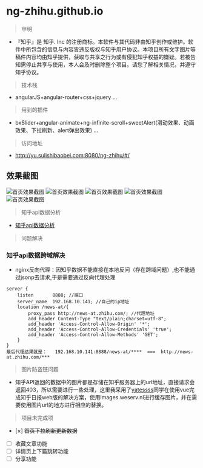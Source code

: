 # ng-zhihu.github.io
> 申明
*   『知乎』是 知乎. Inc 的注册商标。本软件与其代码非由知乎创作或维护。软件中所包含的信息与内容皆违反版权与知乎用户协议。本项目所有文字图片等稿件内容均由知乎提供，获取与共享之行为或有侵犯知乎权益的嫌疑。若被告知需停止共享与使用，本人会及时删除整个项目。请您了解相关情况，并遵守知乎协议。

> 技术栈
*   angularJS+angular-router+css+jquery ...

> 用到的插件
*   bxSlider+angular-animate+ng-infinite-scroll+sweetAlert(滑动效果、动画效果、下拉刷新、alert弹出效果) ...

> 访问地址
*	http://yu.sulishibaobei.com:8080/ng-zhihu/#/

## 效果截图
![首页效果截图](https://github.com/Lc080827/ng-zhihu.github.io/blob/master/images/QQ%E5%9B%BE%E7%89%8720180312105003.png)
![首页效果截图](https://github.com/Lc080827/ng-zhihu.github.io/blob/master/images/daohang_github.png)
![首页效果截图](https://github.com/Lc080827/ng-zhihu.github.io/blob/master/images/list_github.png)
![首页效果截图](https://github.com/Lc080827/ng-zhihu.github.io/blob/master/images/comment_github.png)
![首页效果截图](https://github.com/Lc080827/ng-zhihu.github.io/blob/master/images/commentDetail_github.png)


> 知乎api数据分析
*   [知乎api数据分析](https://github.com/izzyleung/ZhihuDailyPurify/wiki/%E7%9F%A5%E4%B9%8E%E6%97%A5%E6%8A%A5-API-%E5%88%86%E6%9E%90)

> 问题解决
### 知乎api数据跨域解决
*   nginx反向代理：因知乎数据不能直接在本地反问（存在跨域问题）,也不能通过jsonp去请求,于是需要通过反向代理处理
```nginx配置
server {
    listen       8888; //端口
    server_name  192.168.10.141; //自己的ip地址
	location /news-at/{
	    proxy_pass http://news-at.zhihu.com/; //代理地址
	    add_header Content-Type "text/plain;charset=utf-8";
	    add_header 'Access-Control-Allow-Origin' '*';
	    add_header 'Access-Control-Allow-Credentials' 'true';
	    add_header 'Access-Control-Allow-Methods' 'GET';
	}
}
最后代理结果就是：   192.168.10.141:8888/news-at/****  ===  http://news-at.zhihu.com/***
```

> 图片防盗链问题
*   知乎API返回的数据中的图片都是存储在知乎服务器上的url地址，直接请求会返回403，所以需要进行一些处理，这里我采用了[yatessss](http://www.yatessss.com/2016/07/08/%E4%BD%BF%E7%94%A8vue%E5%AE%8C%E6%88%90%E7%9F%A5%E4%B9%8E%E6%97%A5%E6%8A%A5web%E7%89%88.html)同学在使用vue完成知乎日报web版的解决方案，使用Images.weserv.nl进行缓存图片，并在需要使用图片url的地方进行相应的替换。

> 项目未完成项
- [×]   ~~首页下拉刷新更新数据~~
- [ ]   收藏文章功能
- [ ]	详情页上下篇跳转功能
- [ ]	分享功能